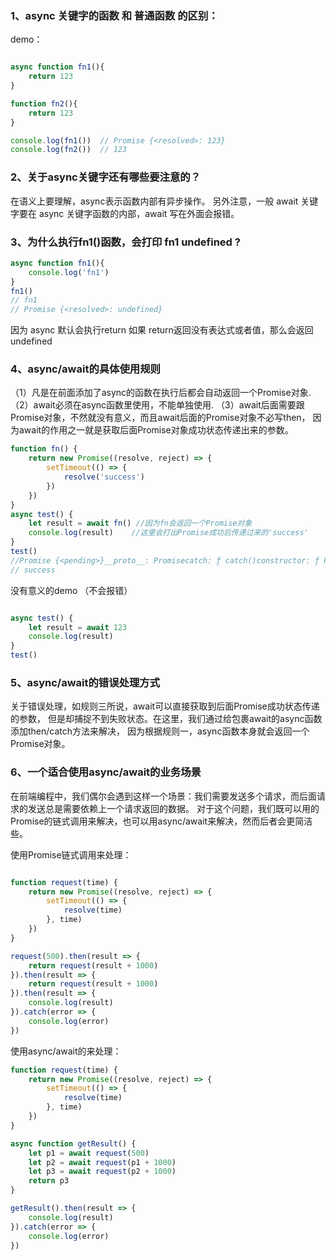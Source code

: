 ### 1、async 关键字的函数 和 普通函数 的区别：
demo：

```javascript

async function fn1(){
    return 123
}

function fn2(){
    return 123
}

console.log(fn1())  // Promise {<resolved>: 123}
console.log(fn2())  // 123

```
### 2、关于async关键字还有哪些要注意的？

在语义上要理解，async表示函数内部有异步操作。
另外注意，一般 await 关键字要在 async 关键字函数的内部，await 写在外面会报错。

### 3、为什么执行fn1()函数，会打印 fn1  undefined ?

```javascript
async function fn1(){
    console.log('fn1')
}
fn1()
// fn1
// Promise {<resolved>: undefined}
```
因为 async  默认会执行return 如果 return返回没有表达式或者值，那么会返回 undefined


### 4、async/await的具体使用规则
（1）凡是在前面添加了async的函数在执行后都会自动返回一个Promise对象.
（2）await必须在async函数里使用，不能单独使用.
（3）await后面需要跟Promise对象，不然就没有意义，而且await后面的Promise对象不必写then，
    因为await的作用之一就是获取后面Promise对象成功状态传递出来的参数。

```javascript
function fn() {
    return new Promise((resolve, reject) => {
        setTimeout(() => {
            resolve('success')
        })
    })
}
async test() {
    let result = await fn() //因为fn会返回一个Promise对象
    console.log(result)    //这里会打出Promise成功后传递过来的'success'
}
test()
//Promise {<pending>}__proto__: Promisecatch: ƒ catch()constructor: ƒ Promise()finally: ƒ finally()then: ƒ then()Symbol(Symbol.toStringTag): "Promise"__proto__: Object[[PromiseStatus]]: "resolved"[[PromiseValue]]: undefined
// success
```

没有意义的demo （不会报错）
```javascript

async test() {
    let result = await 123
    console.log(result)
}
test()
```

### 5、async/await的错误处理方式
关于错误处理，如规则三所说，await可以直接获取到后面Promise成功状态传递的参数，
但是却捕捉不到失败状态。在这里，我们通过给包裹await的async函数添加then/catch方法来解决，
因为根据规则一，async函数本身就会返回一个Promise对象。

### 6、一个适合使用async/await的业务场景
在前端编程中，我们偶尔会遇到这样一个场景：我们需要发送多个请求，而后面请求的发送总是需要依赖上一个请求返回的数据。
对于这个问题，我们既可以用的Promise的链式调用来解决，也可以用async/await来解决，然而后者会更简洁些。

使用Promise链式调用来处理：

```javascript

function request(time) {
    return new Promise((resolve, reject) => {
        setTimeout(() => {
            resolve(time)
        }, time)
    })
}

request(500).then(result => {
    return request(result + 1000)
}).then(result => {
    return request(result + 1000)
}).then(result => {
    console.log(result)
}).catch(error => {
    console.log(error)
}) 
```

使用async/await的来处理：

```javascript
function request(time) {
    return new Promise((resolve, reject) => {
        setTimeout(() => {
            resolve(time)
        }, time)
    })
}

async function getResult() {
    let p1 = await request(500)
    let p2 = await request(p1 + 1000)
    let p3 = await request(p2 + 1000)
    return p3
}

getResult().then(result => {
    console.log(result)
}).catch(error => {
    console.log(error)
})
```